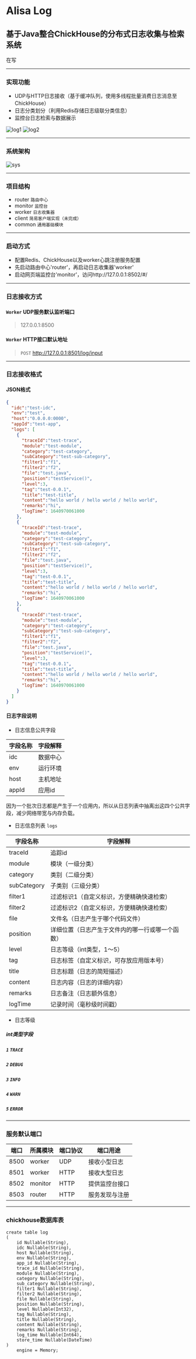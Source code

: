# Alisa Log
## 基于Java整合ChickHouse的分布式日志收集与检索系统
在写
***

### 实现功能
* UDP与HTTP日志接收（基于缓冲队列，使用多线程批量消费日志消息至ChickHouse）
* 日志分类划分（利用Redis存储日志级联分类信息）
* 监控台日志检索与数据展示

![log1](/img/log1.png)
![log2](/img/log2.png)

***

### 系统架构

![sys](/img/sys.png)

***

### 项目结构
* router `路由中心`
* monitor `监控台`
* worker `日志收集器`
* client `简易客户端实现（未完成）`
* common `通用基础模块`

***

### 启动方式
* 配置Redis、ChickHouse以及worker心跳注册服务配置
* 先启动路由中心'router'，再启动日志收集器'worker'
* 启动网页端监控台'monitor'，访问http://127.0.0.1:8502/#/

***

### 日志接收方式

#### `Worker` UDP服务默认监听端口
> 127.0.0.1:8500

#### `Worker` HTTP接口默认地址
> `POST` http://127.0.0.1:8501/log/input

***

### 日志接收格式
#### JSON格式
```json
{
  "idc":"test-idc",
  "env":"test",
  "host":"0.0.0.0:0000",
  "appId":"test-app",
  "logs": [
    {
      "traceId":"test-trace",
      "module":"test-module",
      "category":"test-category",
      "subCategory":"test-sub-category",
      "filter1":"f1",
      "filter2":"f2",
      "file":"test.java",
      "position":"testService()",
      "level":3,
      "tag":"test-0.0.1",
      "title":"test-title",
      "content":"hello world / hello world / hello world",
      "remarks":"hi",
      "logTime": 1640970061000
    },
    {
      "traceId":"test-trace",
      "module":"test-module",
      "category":"test-category",
      "subCategory":"test-sub-category",
      "filter1":"f1",
      "filter2":"f2",
      "file":"test.java",
      "position":"testService()",
      "level":3,
      "tag":"test-0.0.1",
      "title":"test-title",
      "content":"hello world / hello world / hello world",
      "remarks":"hi",
      "logTime": 1640970061000
    },
    {
      "traceId":"test-trace",
      "module":"test-module",
      "category":"test-category",
      "subCategory":"test-sub-category",
      "filter1":"f1",
      "filter2":"f2",
      "file":"test.java",
      "position":"testService()",
      "level":3,
      "tag":"test-0.0.1",
      "title":"test-title",
      "content":"hello world / hello world / hello world",
      "remarks":"hi",
      "logTime": 1640970061000
    }
  ]
}
```
#### 日志字段说明
* 日志信息公共字段

| 字段名称  | 字段解释 |
|-------|------|
| idc   | 数据中心 |
| env   | 运行环境 |
| host  | 主机地址 |
| appId | 应用id |

因为一个批次日志都是产生于一个应用内，所以从日志列表中抽离出这四个公共字段，减少网络带宽与内存负载。

* 日志信息列表 `logs`

| 字段名称        | 字段解释                     |
|-------------|--------------------------|
| traceId     | 追踪id                     |
| module      | 模块（一级分类）                 |
| category    | 类别（二级分类）                 |
| subCategory | 子类别（三级分类）                |
| filter1     | 过滤标识1（自定义标识，方便精确快速检索）    |
| filter2     | 过滤标识2（自定义标识，方便精确快速检索）    |
| file        | 文件名（日志产生于哪个代码文件）         |
| position    | 详细位置（日志产生于文件内的哪一行或哪一个函数） |
| level       | 日志等级（int类型，1～5）          |
| tag         | 日志标签（自定义标识，可存放应用版本号）     |
| title       | 日志标题（日志的简短描述）            |
| content     | 日志内容（日志的详细内容）            |
| remarks     | 日志备注（日志额外信息）             |
| logTime     | 记录时间（毫秒级时间戳）             |

* 日志等级
##### int类型字段
##### `1` `TRACE`
##### `2` `DEBUG`
##### `3` `INFO`
##### `4` `WARN`
##### `5` `ERROR`
***

### 服务默认端口
| 端口   | 所属模块    | 端口协议 | 端口用途    | 
|------|---------|------|---------|
| 8500 | worker  | UDP  | 接收小型日志  |
| 8501 | worker  | HTTP | 接收大型日志  |
| 8502 | monitor | HTTP | 提供监控台接口 |
| 8503 | router  | HTTP | 服务发现与注册 |
***

### chickhouse数据库表

```clickhouse
create table log
(
    id Nullable(String),
    idc Nullable(String),
    host Nullable(String),
    env Nullable(String),
    app_id Nullable(String),
    trace_id Nullable(String),
    module Nullable(String),
    category Nullable(String),
    sub_category Nullable(String),
    filter1 Nullable(String),
    filter2 Nullable(String),
    file Nullable(String),
    position Nullable(String),
    level Nullable(Int32),
    tag Nullable(String),
    title Nullable(String),
    content Nullable(String),
    remarks Nullable(String),
    log_time Nullable(Int64),
    store_time Nullable(DateTime)
)
    engine = Memory;
```